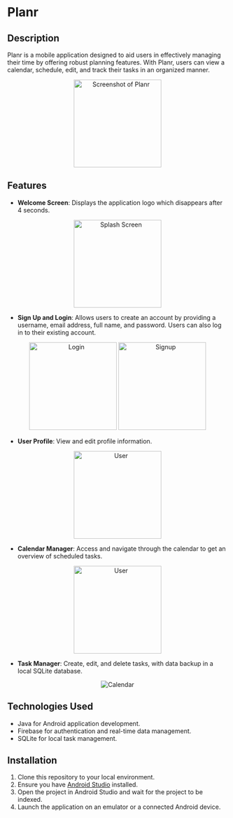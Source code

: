 # Planr

## Description
Planr is a mobile application designed to aid users in effectively managing their time by offering robust planning features. With Planr, users can view a calendar, schedule, edit, and track their tasks in an organized manner.

<div align="center">
    <img src="https://github.com/khaoula4/Planr/assets/94049881/b349d50a-4474-4247-bb77-4dc7cd52cbb7" width="200" alt="Screenshot of Planr">
</div>

## Features

- **Welcome Screen**: Displays the application logo which disappears after 4 seconds.

<div align="center">
    <img src="https://github.com/khaoula4/Planr/assets/94049881/2029d56d-7507-4b9d-b306-687d8c77ab45" width="200" alt="Splash Screen">
</div>

- **Sign Up and Login**: Allows users to create an account by providing a username, email address, full name, and password. Users can also log in to their existing account.
  
<div align="center">
    <img src="https://github.com/khaoula4/Planr/assets/94049881/742478e1-f01a-4a5f-a117-67d524a8e45b" width="200" alt="Login" />
    <img src="https://github.com/khaoula4/Planr/assets/94049881/840843b3-3116-44b5-b1e2-f8c877346db7" width="200" alt="Signup" />
</div>


- **User Profile**: View and edit profile information.

<div align="center">
    <img src="https://github.com/khaoula4/Planr/assets/94049881/ae45993b-f730-492f-81cd-62defe2dd2be" width="200" alt="User">
</div>

- **Calendar Manager**: Access and navigate through the calendar to get an overview of scheduled tasks.

<div align="center">
    <img src="https://github.com/khaoula4/Planr/assets/94049881/b877c4b2-297e-45d5-949f-0d65235e0fb5" width="200" alt="User">
</div>

- **Task Manager**: Create, edit, and delete tasks, with data backup in a local SQLite database.

<div align="center">
    <img src="https://github.com/khaoula4/Planr/assets/94049881/987bdbe6-6967-42bd-9d92-c1193e33f390.gif"  alt="Calendar">
</div>





## Technologies Used

- Java for Android application development.
- Firebase for authentication and real-time data management.
- SQLite for local task management.

## Installation

1. Clone this repository to your local environment.
2. Ensure you have [Android Studio](https://developer.android.com/studio) installed.
3. Open the project in Android Studio and wait for the project to be indexed.
4. Launch the application on an emulator or a connected Android device.

